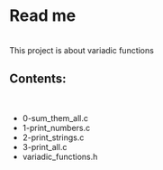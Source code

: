<h1>Read me</h1>
<br>
This project is about variadic functions
<br>
<h2>Contents:</h2>
<br>
<ul>
	<li>0-sum_them_all.c</li>
	<li>1-print_numbers.c</li>
	<li>2-print_strings.c</li>
	<li>3-print_all.c</li>
	<li>variadic_functions.h</li>
</ul>
